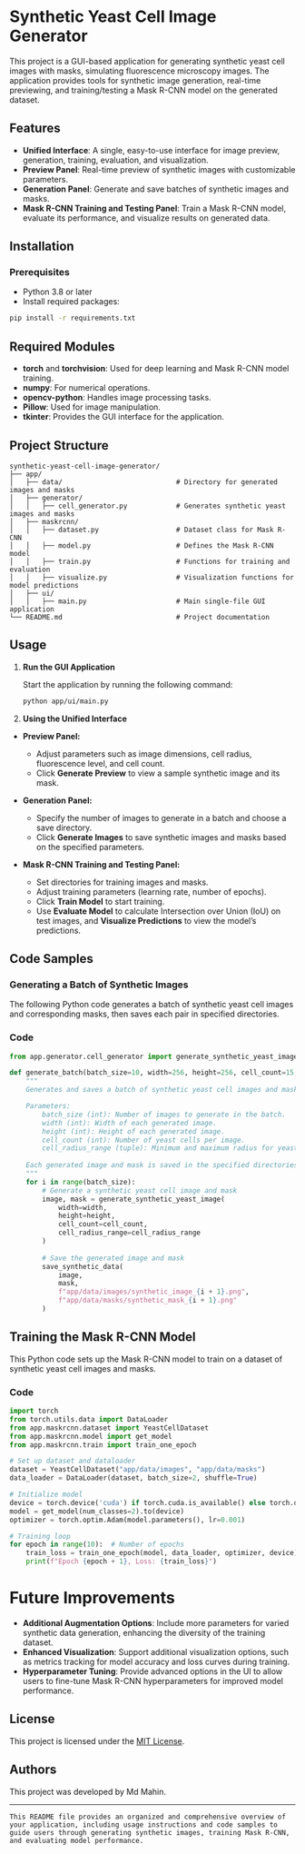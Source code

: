 # Synthetic Yeast Cell Image Generator

This project is a GUI-based application for generating synthetic yeast cell images with masks, simulating fluorescence microscopy images. The application provides tools for synthetic image generation, real-time previewing, and training/testing a Mask R-CNN model on the generated dataset.

## Features

- **Unified Interface**: A single, easy-to-use interface for image preview, generation, training, evaluation, and visualization.
- **Preview Panel**: Real-time preview of synthetic images with customizable parameters.
- **Generation Panel**: Generate and save batches of synthetic images and masks.
- **Mask R-CNN Training and Testing Panel**: Train a Mask R-CNN model, evaluate its performance, and visualize results on generated data.

## Installation

### Prerequisites
- Python 3.8 or later
- Install required packages:

```bash
pip install -r requirements.txt
```
## Required Modules

- **torch** and **torchvision**: Used for deep learning and Mask R-CNN model training.
- **numpy**: For numerical operations.
- **opencv-python**: Handles image processing tasks.
- **Pillow**: Used for image manipulation.
- **tkinter**: Provides the GUI interface for the application.

## Project Structure
```
synthetic-yeast-cell-image-generator/
├── app/
│   ├── data/                            # Directory for generated images and masks
│   ├── generator/
│   │   ├── cell_generator.py            # Generates synthetic yeast images and masks
│   ├── maskrcnn/
│   │   ├── dataset.py                   # Dataset class for Mask R-CNN
│   │   ├── model.py                     # Defines the Mask R-CNN model
│   │   ├── train.py                     # Functions for training and evaluation
│   │   ├── visualize.py                 # Visualization functions for model predictions
│   ├── ui/
│   │   ├── main.py                      # Main single-file GUI application
└── README.md                            # Project documentation
```
## Usage

1. **Run the GUI Application**
   
   Start the application by running the following command:

   ```bash
   python app/ui/main.py

2. **Using the Unified Interface**

- **Preview Panel:**
    - Adjust parameters such as image dimensions, cell radius, fluorescence level, and cell count.
    - Click **Generate Preview** to view a sample synthetic image and its mask.

- **Generation Panel:**
    - Specify the number of images to generate in a batch and choose a save directory.
    - Click **Generate Images** to save synthetic images and masks based on the specified parameters.

- **Mask R-CNN Training and Testing Panel:**
    - Set directories for training images and masks.
    - Adjust training parameters (learning rate, number of epochs).
    - Click **Train Model** to start training.
    - Use **Evaluate Model** to calculate Intersection over Union (IoU) on test images, and **Visualize Predictions** to view the model’s predictions.
## Code Samples

### Generating a Batch of Synthetic Images

The following Python code generates a batch of synthetic yeast cell images and corresponding masks, then saves each pair in specified directories.

### Code

```python
from app.generator.cell_generator import generate_synthetic_yeast_image, save_synthetic_data

def generate_batch(batch_size=10, width=256, height=256, cell_count=15, cell_radius_range=(10, 25)):
    """
    Generates and saves a batch of synthetic yeast cell images and masks.

    Parameters:
        batch_size (int): Number of images to generate in the batch.
        width (int): Width of each generated image.
        height (int): Height of each generated image.
        cell_count (int): Number of yeast cells per image.
        cell_radius_range (tuple): Minimum and maximum radius for yeast cells.
        
    Each generated image and mask is saved in the specified directories.
    """
    for i in range(batch_size):
        # Generate a synthetic yeast cell image and mask
        image, mask = generate_synthetic_yeast_image(
            width=width,
            height=height,
            cell_count=cell_count,
            cell_radius_range=cell_radius_range
        )
        
        # Save the generated image and mask
        save_synthetic_data(
            image, 
            mask, 
            f"app/data/images/synthetic_image_{i + 1}.png", 
            f"app/data/masks/synthetic_mask_{i + 1}.png"
        )
```
## Training the Mask R-CNN Model

This Python code sets up the Mask R-CNN model to train on a dataset of synthetic yeast cell images and masks.

### Code

```python
import torch
from torch.utils.data import DataLoader
from app.maskrcnn.dataset import YeastCellDataset
from app.maskrcnn.model import get_model
from app.maskrcnn.train import train_one_epoch

# Set up dataset and dataloader
dataset = YeastCellDataset("app/data/images", "app/data/masks")
data_loader = DataLoader(dataset, batch_size=2, shuffle=True)

# Initialize model
device = torch.device('cuda') if torch.cuda.is_available() else torch.device('cpu')
model = get_model(num_classes=2).to(device)
optimizer = torch.optim.Adam(model.parameters(), lr=0.001)

# Training loop
for epoch in range(10):  # Number of epochs
    train_loss = train_one_epoch(model, data_loader, optimizer, device)
    print(f"Epoch {epoch + 1}, Loss: {train_loss}")
```
# Future Improvements

- **Additional Augmentation Options**: Include more parameters for varied synthetic data generation, enhancing the diversity of the training dataset.
- **Enhanced Visualization**: Support additional visualization options, such as metrics tracking for model accuracy and loss curves during training.
- **Hyperparameter Tuning**: Provide advanced options in the UI to allow users to fine-tune Mask R-CNN hyperparameters for improved model performance.

## License

This project is licensed under the [MIT License](LICENSE).

## Authors

This project was developed by Md Mahin.

---
```
This README file provides an organized and comprehensive overview of your application, including usage instructions and code samples to guide users through generating synthetic images, training Mask R-CNN, and evaluating model performance.

```
